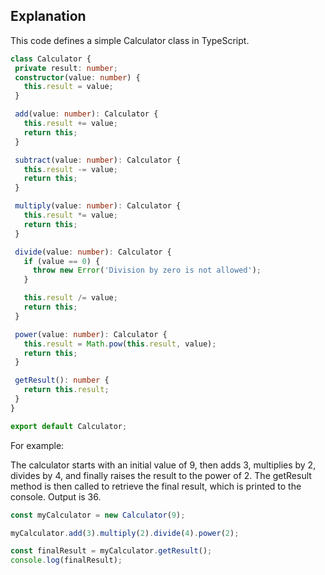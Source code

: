 ## Explanation


 This code defines a simple Calculator class in TypeScript.

 ```typescript
 class Calculator {
  private result: number;
  constructor(value: number) {
    this.result = value;
  }

  add(value: number): Calculator {
    this.result += value;
    return this;
  }

  subtract(value: number): Calculator {
    this.result -= value;
    return this;
  }

  multiply(value: number): Calculator {
    this.result *= value;
    return this;
  }

  divide(value: number): Calculator {
    if (value == 0) {
      throw new Error('Division by zero is not allowed');
    }

    this.result /= value;
    return this;
  }

  power(value: number): Calculator {
    this.result = Math.pow(this.result, value);
    return this;
  }

  getResult(): number {
    return this.result;
  }
}

export default Calculator;
```




For example:

The calculator starts with an initial value of 9, then adds 3, multiplies by 2, divides by 4, and finally raises the result to the power of 2. The getResult method is then called to retrieve the final result, which is printed to the console.
Output is 36.

```typescript
const myCalculator = new Calculator(9);

myCalculator.add(3).multiply(2).divide(4).power(2);

const finalResult = myCalculator.getResult();
console.log(finalResult);
```